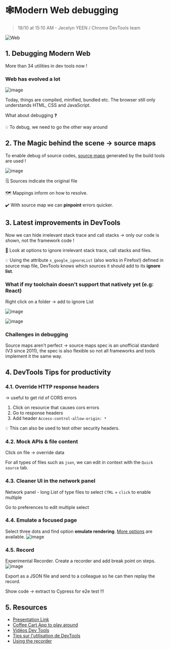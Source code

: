 
# 🕸️Modern Web debugging
> 19/10 at 15:10 AM - Jecelyn YEEN / Chrome DevTools team

![Web](https://img.shields.io/badge/Web-red)

## 1. Debugging Modern Web
More than 34 utilities in dev tools now !

### Web has evolved a lot
![image](https://github.com/ngriere/markdown-sync/assets/9659029/0671b2e7-0f33-4029-9e12-c44dc5ef9dd0)

Today, things are compiled, minified, bundled etc. The browser still only understands HTML, CSS and JavaScript.

What about debugging ❓

:bulb: To debug, we need to go the other way around

## 2. The Magic behind the scene &rarr; **source maps**

To enable debug of source codes, [source maps](https://web.dev/source-maps/) generated by the build tools are used !

![image](https://github.com/ngriere/markdown-sync/assets/9659029/208dd39c-0030-4bea-a9b8-9af611b5f120)

🗒️ Sources indicate the original file

🗺️ Mappings inform on how to resolve.

✔️ With source map we can **pinpoint** errors quicker.

## 3. Latest improvements in DevTools
Now we can hide irrelevant stack trace and call stacks &rarr; only our code is shown, not the framework code !

👀 Look at options to ignore irrelevant stack trace, call stacks and files.

:bulb: Using the attribute  `x_google_ignoreList` (also works in Firefox!) defined in source map file, DevTools knows which sources it should add to its **ignore list**.

### What if my toolchain doesn't support that natively yet (e.g: React)

Right click on a folder &rarr; add to ignore List

![image](https://github.com/ngriere/markdown-sync/assets/9659029/7c384fc5-68a4-42ba-84fb-09dd79cceea6)

![image](https://github.com/ngriere/markdown-sync/assets/9659029/64ba0f8c-33c7-47e2-9105-ed58fdb1ab33)


### Challenges in debugging 
Source maps aren't perfect &rarr; source maps spec is an unofficial standard (V3 since 2011), the spec is also flexible so not all frameworks and tools implement it the same way.

## 4. DevTools Tips for productivity

### 4.1. Override HTTP response headers 
&rarr; useful to get rid of CORS errors

1. Click on resource that causes cors errors
2. Go to response headers
3. Add header `Access-control-allow-origin: *`

:bulb: This can also be used to test other security headers.

### 4.2. Mock APIs & file content
Click on file &rarr; override data

For all types of files such as `json`, we can edit in context with the `Quick source` tab.

### 4.3. Cleaner UI in the network panel
Network panel - long List of type files to select
`CTRL` + `click` to enable multiple

Go to preferences to edit multiple select

### 4.4. Emulate a focused page
Select three dots and find option **emulate rendering**. [More options](https://goo.gle/devtools-emulate-effects) are available.
![image](https://github.com/ngriere/devfestnantes2023/assets/9659029/f2e2aacb-875a-4072-84e4-2cec4e6fc252)


### 4.5. Record
Experimental Recorder. Create a recorder and add break point on steps.
![image](https://github.com/ngriere/markdown-sync/assets/9659029/02228e90-e37b-48f8-b259-959679bc6e60)

Export as a JSON file and send to a colleague so he can then replay the record.

Show code &rarr; extract to Cypress for e2e test !!!


## 5. Resources
- [Presentation Link](https://drive.google.com/file/d/1h7_i0UPAk_GYSGgKX6U_f4XJBO_JBBtn/view?pli=1)
- [Coffee Cart App to play around](https://coffee-cart.app/)
- [Vidéos Dev Tools](https://goo.gle/devtools-youtube)
- [Tips sur l'utilisation de DevTools](https://goo.gle/devtools-tips)
- [Using the recorder](https://goo.gle/extend-recorder)

